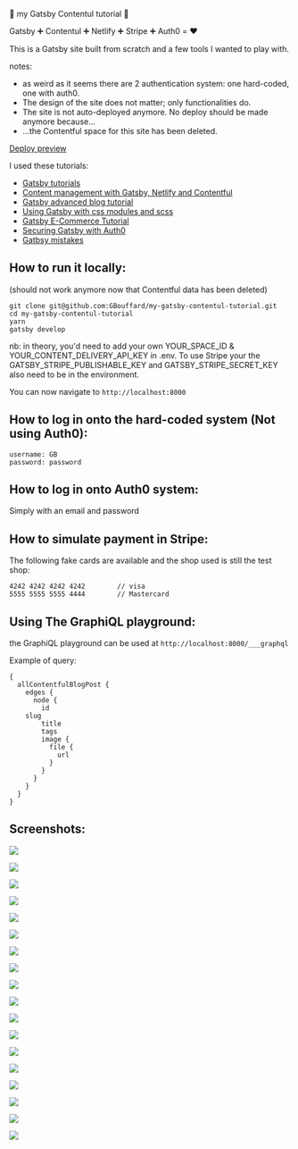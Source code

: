 :ribbon: my Gatsby Contentul tutorial :ribbon:

Gatsby :heavy_plus_sign: Contentul :heavy_plus_sign: Netlify :heavy_plus_sign: Stripe :heavy_plus_sign: Auth0 = :heart:

This is a Gatsby site built from scratch and a few tools I wanted to play with.

notes:

- as weird as it seems there are 2 authentication system: one hard-coded, one with auth0.
- The design of the site does not matter; only functionalities do.
- The site is not auto-deployed anymore. No deploy should be made anymore because...
- ...the Contentful space for this site has been deleted.

[Deploy preview](https://gbouffard-my-gatsby-contentul-tutorial.netlify.com/)

I used these tutorials:

- [Gatsby tutorials](https://www.gatsbyjs.org/tutorial/)
- [Content management with Gatsby, Netlify and Contentful](https://dev.to/thebabscraig/content-management-with-gatsby-netlify-and-contentful-3kbg)
- [Gatsby advanced blog tutorial](https://reactgo.com/gatsby-advanced-blog-tutorial)
- [Using Gatsby with css modules and scss](https://medium.com/@PostgradExpat/using-gatsby-with-css-modules-and-scss-7e75a05533a4)
- [Gatsby E-Commerce Tutorial](https://www.gatsbyjs.org/tutorial/ecommerce-tutorial/)
- [Securing Gatsby with Auth0](https://auth0.com/blog/securing-gatsby-with-auth0/)
- [Gatbsy mistakes](https://jenniferwadella.com/blog/all-the-dumb-mistakes-i-made-building-my-first-gatsby-site)

## How to run it locally:

(should not work anymore now that Contentful data has been deleted)

```
git clone git@github.com:GBouffard/my-gatsby-contentul-tutorial.git
cd my-gatsby-contentul-tutorial
yarn
gatsby develop
```

nb: in theory, you'd need to add your own YOUR_SPACE_ID & YOUR_CONTENT_DELIVERY_API_KEY in .env.
To use Stripe your the GATSBY_STRIPE_PUBLISHABLE_KEY and GATSBY_STRIPE_SECRET_KEY also need to be in the environment.

You can now navigate to `http://localhost:8000`

## How to log in onto the hard-coded system (Not using Auth0):

```
username: GB
password: password
```

## How to log in onto Auth0 system:

Simply with an email and password

## How to simulate payment in Stripe:

The following fake cards are available and the shop used is still the test shop:

```
4242 4242 4242 4242        // visa
5555 5555 5555 4444        // Mastercard
```

## Using The GraphiQL playground:

the GraphiQL playground can be used at `http://localhost:8000/___graphql`

Example of query:

```
{
  allContentfulBlogPost {
    edges {
      node {
        id
    slug
        title
        tags
        image {
          file {
            url
          }
        }
      }
    }
  }
}
```

## Screenshots:

![](screenshots/1.png)

![](screenshots/2.png)

![](screenshots/3.png)

![](screenshots/4.png)

![](screenshots/5.png)

![](screenshots/6.png)

![](screenshots/7.png)

![](screenshots/8.png)

![](screenshots/9.png)

![](screenshots/10.png)

![](screenshots/11.png)

![](screenshots/12.png)

![](screenshots/13.png)

![](screenshots/14.png)

![](screenshots/15.png)

![](screenshots/16.png)

![](screenshots/17.png)

![](screenshots/18.png)
